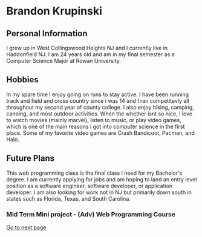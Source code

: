 # Brandon Krupinski 

## Personal Information

I grew up in West Collingswood Heights NJ and I currently live in Haddonfield NJ. I am 24 years old and am in my final semester as a Computer Science Major at Rowan University. 

## Hobbies

In my spare time I enjoy going on runs to stay active. I have been running track and field and cross country since i was 14 and I ran competitevly all throughout my second year of county college. I also enjoy hiking, camping, canoing, and most outdoor activities. When the whether isnt so nice, I love to watch movies (mainly marvel), listen to music, or play video games, which is one of the main reasons i got into computer science in the first place. Some of my favorite video games are Crash Bandicoot, Pacman, and Halo.

## Future Plans

This web programming class is the final class I need for my Bachelor's degree. I am currently applying for jobs and am hoping to land an entry level position as a software engineer, software developer, or application developer. I am also looking for work not in NJ but primarily down south in states such as Florida, Texas, and South Carolina. 

### Mid Term Mini project  - (Adv) Web Programming Course

<a href="./educationemployment">Go to next page</a>


